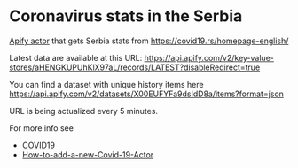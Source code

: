 # Coronavirus stats in the Serbia

[Apify actor](https://www.apify.com) that gets Serbia stats from https://covid19.rs/homepage-english/

Latest data are available at this URL: https://api.apify.com/v2/key-value-stores/aHENGKUPUhKlX97aL/records/LATEST?disableRedirect=true

You can find a dataset with unique history items here https://api.apify.com/v2/datasets/X00EUFYFa9dsIdD8a/items?format=json

URL is being actualized every 5 minutes.

For more info see 

* [COVID19](https://www.covid19cz.cz/)
* [How-to-add-a-new-Covid-19-Actor](https://gitlab.com/apify-public/wiki/-/wikis/Public-actors/How-to-add-a-new-Covid-19-Actor)

